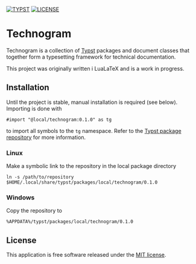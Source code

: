 [![TYPST](https://img.shields.io/badge/Typst-0.12.0-orange.svg?style=flat-square)](https://typst.app)
[![LICENSE](https://img.shields.io/badge/license-MIT-blue.svg?style=flat-square)](https://opensource.org/licenses/MIT)

# Technogram

Technogram is a collection of [Typst](https://typst.app) packages and document
classes that together form a typesetting framework for technical documentation.

This project was originally written i LuaLaTeX and is a work in progress.

## Installation

Until the project is stable, manual installation is required (see below).
Importing is done with

```typst
#import "@local/technogram:0.1.0" as tg
```

to import all symbols to the `tg` namespace. Refer to the [Typst package repository](https://github.com/typst/packages/?tab=readme-ov-file#local-packages) for more information.

### Linux

Make a symbolic link to the repository in the local package directory

    ln -s /path/to/repository $HOME/.local/share/typst/packages/local/technogram/0.1.0

### Windows

Copy the repository to

    %APPDATA%/typst/packages/local/technogram/0.1.0

## License

This application is free software released under the [MIT
license](https://opensource.org/licenses/MIT).

